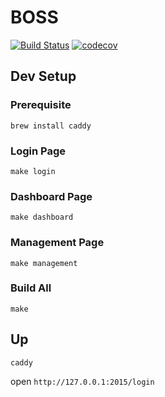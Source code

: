 
# BOSS

[![Build Status](https://travis-ci.org/cloudenergy/boss.svg?branch=master)](https://travis-ci.org/cloudenergy/boss)
[![codecov](https://codecov.io/gh/cloudenergy/boss/branch/master/graph/badge.svg)](https://codecov.io/gh/cloudenergy/boss)


## Dev Setup

### Prerequisite
```
brew install caddy
```

### Login Page
```
make login
```

### Dashboard Page
```
make dashboard
```

### Management Page
```
make management
```

### Build All
```
make
```


## Up
```
caddy
```

open `http://127.0.0.1:2015/login`
